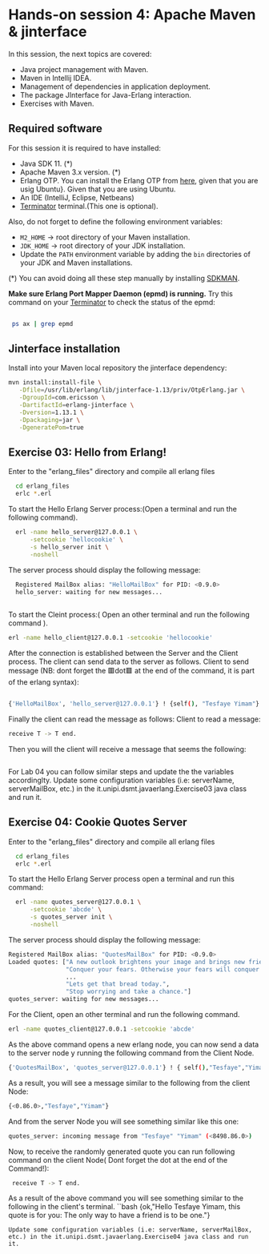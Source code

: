 
# Hands-on session 4: Apache Maven & jinterface

In this session, the next topics are covered:

- Java project management with Maven.
- Maven in Intellij IDEA.
- Management of dependencies in application deployment.
- The package JInterface for Java-Erlang interaction.
- Exercises with Maven.

## Required software

For this session it is required to have installed:

- Java SDK 11. (*)
- Apache Maven 3.x version. (*)
- Erlang OTP. You can install the Erlang OTP from [here](https://computingforgeeks.com/how-to-install-latest-erlang-on-ubuntu-linux/), given that you are usig Ubuntu}. Given that you are using Ubuntu. 
- An IDE (IntelliJ, Eclipse, Netbeans)
- [Terminator](https://linuxhint.com/install-terminator-ubuntu-22-04/) terminal.(This one is optional).

Also, do not forget to define the following environment variables:

- `M2_HOME` -> root directory of your Maven installation.
- `JDK_HOME` -> root directory of your JDK installation.
- Update the `PATH` environment variable by adding the `bin` directories of your JDK and Maven installations.

(*) You can avoid doing all these step manually by installing
[SDKMAN](https://sdkman.io/).

**Make sure Erlang Port Mapper Daemon (epmd) is running.**
Try this command on your [Terminator](https://linuxhint.com/install-terminator-ubuntu-22-04/)  to check the status of the epmd:
```bash

 ps ax | grep epmd

```
## Jinterface installation

Install into your Maven local repository the jinterface dependency:

```sh
mvn install:install-file \
   -Dfile=/usr/lib/erlang/lib/jinterface-1.13/priv/OtpErlang.jar \
   -DgroupId=com.ericsson \
   -DartifactId=erlang-jinterface \
   -Dversion=1.13.1 \
   -Dpackaging=jar \
   -DgeneratePom=true
```

## Exercise 03: Hello from Erlang!

Enter to the "erlang_files" directory and compile all erlang files

```bash
  cd erlang_files
  erlc *.erl
```

To start the Hello Erlang Server process:(Open a terminal and run the following command).

```bash
  erl -name hello_server@127.0.0.1 \
      -setcookie 'hellocookie' \
      -s hello_server init \
      -noshell
```

The server process should display the following message:

```bash
  Registered MailBox alias: "HelloMailBox" for PID: <0.9.0> 
  hello_server: waiting for new messages... 
  
```
To start the Cleint process:( Open an other terminal and run the following command ).

```bash
erl -name hello_client@127.0.0.1 -setcookie 'hellocookie'
```

After the connection is established between the Server and the Client process. The client can send data to the server as follows.
Client to send message (NB: dont forget the 🟥dot🟥 at the end of the command, it is part of the erlang  syntax):

```bash 

{'HelloMailBox', 'hello_server@127.0.0.1'} ! {self(), "Tesfaye Yimam"}.

```
Finally the client can read the message as follows:
Client to read a message:

```bash
receive T -> T end.
```
Then you will the client will receive a message that seems the following:

```bash

```

For Lab 04 you can follow similar steps and update the the variables accordinglty.
Update some configuration variables (i.e: serverName, serverMailBox, etc.) in the it.unipi.dsmt.javaerlang.Exercise03 java class and run it.
## Exercise 04: Cookie Quotes Server

Enter to the "erlang_files" directory and compile all erlang files

```bash
  cd erlang_files
  erlc *.erl
```

To start the Hello Erlang Server process open a terminal and run this command:

```bash
  erl -name quotes_server@127.0.0.1 \
      -setcookie 'abcde' \
      -s quotes_server init \
      -noshell
```
The server process should display the following message:

```bash
Registered MailBox alias: "QuotesMailBox" for PID: <0.9.0> 
Loaded quotes: ["A new outlook brightens your image and brings new friends.",
                "Conquer your fears. Otherwise your fears will conquer you.",
                ...
                "Lets get that bread today.",
                "Stop worrying and take a chance."] 
quotes_server: waiting for new messages... 

```
For the Client, open an other terminal and run the following command.

```bash
erl -name quotes_client@127.0.0.1 -setcookie 'abcde'
```
As the above command opens a new erlang node, you can now send a data to the server node y running the following command from the Client Node.

```bash
{'QuotesMailBox', 'quotes_server@127.0.0.1'} ! { self(),"Tesfaye","Yimam"}.
```
As a result, you will see a message similar to the following from the client Node:

```bash
{<0.86.0>,"Tesfaye","Yimam"}
```
And from the server Node you will see something similar like this one:
```bash
quotes_server: incoming message from "Tesfaye" "Yimam" (<8498.86.0>) 
```
Now, to receive the randomly generated quote you can run following command on the client Node( Dont forget the dot at the end of the Command!):

```bash
 receive T -> T end.
```
As a result of the above command you will see something similar to the following in the client's terminal.
``bash
{ok,"Hello Tesfaye Yimam, this quote is for you: The only way to have a friend is to be one."}
```
Update some configuration variables (i.e: serverName, serverMailBox, etc.) in the it.unipi.dsmt.javaerlang.Exercise04 java class and run it.
